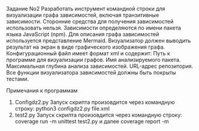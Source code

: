 Задание No2
Разработать инструмент командной строки для визуализации графа зависимостей, включая транзитивные зависимости. Сторонние средства для получения зависимостей использовать нельзя.
Зависимости определяются по имени пакета языка JavaScript (npm). Для описания графа зависимостей используется представление Mermaid. Визуализатор должен выводить результат на экран в виде графического изображения графа.
Конфигурационный файл имеет формат xml и содержит: 
Путь к программе для визуализации графов. Имя анализируемого пакета.
Максимальная глубина анализа зависимостей. URL-адрес репозитория.
Все функции визуализатора зависимостей должны быть покрыты тестами.


Примечания к программам
1) Configdz2.py
Запуск скрипта произовдится через командную строку:
python3 configdz2.py file.xml
2) test2.py
Запуск скрипта произовдится через командную строку:
coverage run -m unittest test2.py
и далее 
coverage report -m 










